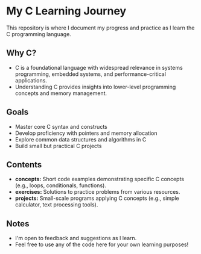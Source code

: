 # My C Learning Journey

This repository is where I document my progress and practice as I learn the C programming language.

## Why C?

* C is a foundational language with widespread relevance in systems programming, embedded systems, and performance-critical applications.
* Understanding C provides insights into lower-level programming concepts and memory management.

## Goals

* Master core C syntax and constructs
* Develop proficiency with pointers and memory allocation
* Explore common data structures and algorithms in C
* Build small but practical C projects

## Contents

* **concepts:** Short code examples demonstrating specific C concepts (e.g., loops, conditionals, functions).
* **exercises:** Solutions to practice problems from various resources.
* **projects:** Small-scale programs applying C concepts (e.g., simple calculator, text processing tools).

## Notes

* I'm open to feedback and suggestions as I learn.
* Feel free to use any of the code here for your own learning purposes!